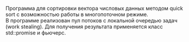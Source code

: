 Программа для сортировки вектора числовых данных методом quick sort с возможностью работы в многопоточном режиме.  
В программе реализован пул потоков с локальной очередью задач (work stealing). Для получения результата применяется класс std::promise и фьючерс.
